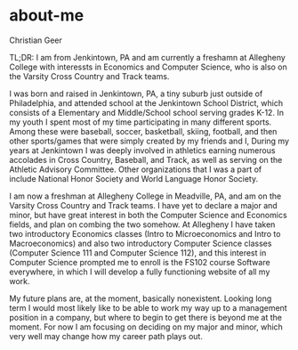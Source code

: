 # about-me
Christian Geer

TL;DR: I am from Jenkintown, PA and am currently a freshamn at Allegheny College with interessts in Economics and Computer Science, who is also on the Varsity Cross Country and Track teams.

I was born and raised in Jenkintown, PA, a tiny suburb just outside of Philadelphia, and attended school at the Jenkintown School District, which consists of a Elementary and Middle/School school serving grades K-12. In my youth I spent most of my time participating in many different sports. Among these were baseball, soccer, basketball, skiing, football, and then other sports/games that were simply created by my friends and I, During my years at Jenkintown I was deeply involved in athletics earning numerous accolades in Cross Country, Baseball, and Track, as well as serving on the Athletic Advisory Committee. Other organizations that I was a part of include National Honor Society and World Language Honor Society.

I am now a freshman at Allegheny College in Meadville, PA, and am on the Varsity Cross Country and Track teams. I have yet to declare a major and minor, but have great interest in both the Computer Science and Economics fields, and plan on combing the two somehow. At Allegheny I have taken two introductory Economics classes (Intro to Microeconomics and Intro to Macroeconomics) and also two introductory Computer Science classes (Computer Science 111 and Computer Science 112), and this interest in Computer Science prompted me to enroll is the FS102 course Software everywhere, in which I will develop a fully functioning website of all my work.

My future plans are, at the moment, basically nonexistent. Looking long term I would most likely like to be able to work my way up to a management position in a company, but where to begin to get there is beyond me at the moment. For now I am focusing on deciding on my major and minor, which very well may change how my career path plays out.
